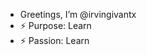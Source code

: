 - Greetings, I’m @irvingivantx
- ⚡ Purpose: Learn
- ⚡ Passion: Learn

<!---
irvingivantx/irvingivantx is a ✨ special ✨ repository because its `README.md` (this file) appears on your GitHub profile.
You can click the Preview link to take a look at your changes.
--->
